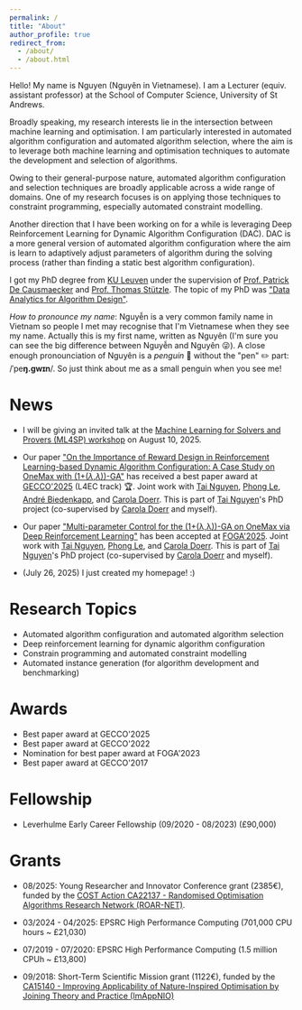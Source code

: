 ```yaml
---
permalink: /
title: "About"
author_profile: true
redirect_from: 
  - /about/
  - /about.html
---
```


Hello! My name is Nguyen (Nguyên in Vietnamese). I am a Lecturer (equiv. assistant professor) at the School of Computer Science, University of St Andrews. 

Broadly speaking, my research interests lie in the intersection between machine learning and optimisation. I am particularly interested in automated algorithm configuration and automated algorithm selection, where the aim is to leverage both machine learning and optimisation techniques to automate the development and selection of algorithms. 

Owing to their general-purpose nature, automated algorithm configuration and selection techniques are broadly applicable across a wide range of domains. One of my research focuses is on applying those techniques to constraint programming, especially automated constraint modelling. 

Another direction that I have been working on for a while is leveraging Deep Reinforcement Learning for Dynamic Algorithm Configuration (DAC). DAC is a more general version of automated algorithm configuration where the aim is learn to adaptively adjust parameters of algorithm during the solving process (rather than finding a static best algorithm configuration). 

I got my PhD degree from [KU Leuven](https://www.kuleuven.be/english/kuleuven) under the supervision of [Prof. Patrick De Causmaecker](https://scholar.google.co.uk/citations?user=IHAmK_gAAAAJ&hl=en) and [Prof. Thomas Stützle](https://scholar.google.com/citations?user=OrODXkAAAAAJ&hl=en). The topic of my PhD was ["Data Analytics for Algorithm Design"](https://www.kuleuven.be/doctoraatsverdediging/fiches/3E14/3E140226.htm).

 *How to pronounce my name*: Nguyễn is a very common family name in Vietnam so people I met may recognise that I'm Vietnamese when they see my name. Actually this is my first name, written as Nguyên (I'm sure you can see the big difference between Nguyễn and Nguyên :stuck_out_tongue_winking_eye:). A close enough pronounciation of Nguyên is a *penguin* :penguin: without the "pen" :pencil2: part: /ˈpe**ŋ.ɡwɪn**/. So just think about me as a small penguin when you see me!


News
======

- I will be giving an invited talk at the [Machine Learning for Solvers and Provers (ML4SP) workshop](https://ml4sp.github.io/) on August 10, 2025.

- Our paper ["On the Importance of Reward Design in Reinforcement Learning-based Dynamic Algorithm Configuration: A Case Study on OneMax with (1+($\lambda$,$\lambda$))-GA"](https://arxiv.org/abs/2502.20265) has received a best paper award at [GECCO'2025](https://gecco-2025.sigevo.org/HomePage) (L4EC track) :trophy:. Joint work with [Tai Nguyen](https://research-portal.st-andrews.ac.uk/en/persons/tai-nguyen), [Phong Le](https://www.st-andrews.ac.uk/computer-science/people/pl200/), [André  Biedenkapp](https://andrebiedenkapp.github.io/), and [Carola Doerr](https://www.lip6.fr/Carola.Doerr). This is part of [Tai Nguyen](https://research-portal.st-andrews.ac.uk/en/persons/tai-nguyen)'s PhD project (co-supervised by [Carola Doerr](https://www.lip6.fr/Carola.Doerr) and myself).

- Our paper ["Multi-parameter Control for the (1+(λ,λ))-GA on OneMax via Deep Reinforcement Learning"](https://arxiv.org/abs/2505.12982) has been accepted at [FOGA'2025](https://naco.liacs.nl/foga2025//). Joint work with [Tai Nguyen](https://research-portal.st-andrews.ac.uk/en/persons/tai-nguyen), [Phong Le](https://www.st-andrews.ac.uk/computer-science/people/pl200/), and [Carola Doerr](https://www.lip6.fr/Carola.Doerr). This is part of [Tai Nguyen](https://research-portal.st-andrews.ac.uk/en/persons/tai-nguyen)'s PhD project (co-supervised by [Carola Doerr](https://www.lip6.fr/Carola.Doerr) and myself).

- (July 26, 2025) I just created my homepage! :)


Research Topics
======

- Automated algorithm configuration and automated algorithm selection
- Deep reinforcement learning for dynamic algorithm configuration
- Constrain programming and automated constraint modelling
- Automated instance generation (for algorithm development and benchmarking)


Awards
======

- Best paper award at GECCO'2025
- Best paper award at GECCO'2022
- Nomination for best paper award at FOGA'2023
- Best paper award at GECCO'2017

Fellowship
======
- Leverhulme Early Career Fellowship (09/2020 - 08/2023) (£90,000)

Grants
======

- 08/2025: Young Researcher and Innovator Conference grant (2385€), funded by the [COST Action CA22137 - Randomised Optimisation Algorithms Research Network (ROAR-NET)](https://www.cost.eu/actions/CA22137/).

- 03/2024 - 04/2025: EPSRC High Performance Computing (701,000 CPU hours ~ £21,030)

- 07/2019 - 07/2020: EPSRC High Performance Computing (1.5 million CPUh ~ £13,800)

- 09/2018: Short-Term Scientific Mission grant (1122€), funded by the [CA15140 - Improving Applicability of Nature-Inspired Optimisation by Joining Theory and Practice (ImAppNIO)](https://www.cost.eu/actions/CA15140/)
